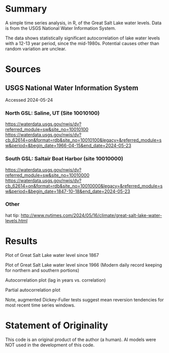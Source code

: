 # Summary

A simple time series analysis, in R, of the Great Salt Lake water levels.  Data is from the USGS National Water Information System.

The data shows statistically significant autocorrelation of lake water levels with a 12-13 year period, since the mid-1980s.  Potential causes other than random variation are unclear.

# Sources

## USGS National Water Information System
Accessed 2024-05-24

### North GSL: Saline, UT (Site 10010100)
https://waterdata.usgs.gov/nwis/dv?referred_module=sw&site_no=10010100
https://waterdata.usgs.gov/nwis/dv?cb_62614=on&format=rdb&site_no=10010100&legacy=&referred_module=sw&period=&begin_date=1966-04-15&end_date=2024-05-23

### South GSL: Saltair Boat Harbor (site 10010000)
https://waterdata.usgs.gov/nwis/dv?referred_module=sw&site_no=10010000
https://waterdata.usgs.gov/nwis/dv?cb_62614=on&format=rdb&site_no=10010000&legacy=&referred_module=sw&period=&begin_date=1847-10-18&end_date=2024-05-23

### Other
hat tip: http://www.nytimes.com/2024/05/16/climate/great-salt-lake-water-levels.html

# Results

Plot of Great Salt Lake water level since 1867

Plot of Great Salt Lake water level since 1966 (Modern daily record keeping for northern and southern portions)

Autocorrelation plot (lag in years vs. correlation)

Partial autocorrelation plot

Note, augmented Dickey-Fuller tests suggest mean reversion tendencies for most recent time series windows.

# Statement of Originality

This code is an original product of the author (a human).  AI models were NOT used in the development of this code.
